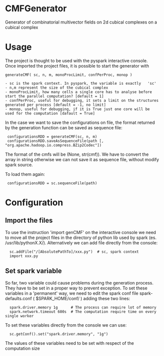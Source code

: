 # CMFGenerator

Generator of combinatorial multivector fields on 2d cubical complexes on a cubical complex


# Usage

The project is thought to be used with the pyspark interactive console.
Once imported the project files, it is possible to start the generator with

    generateCMF( sc, n, m, monoProcLimit, confPerProc, monop )
    
    - sc is the spark context. In pyspark, the variable is exactly   'sc'
    - n,m represent the size of the cubical complex
    - monoProcLimit, how many cells a single core has to analyse before start the parallel computation? [default = 1]
    - confPerProc, useful for debugging, it sets a limit on the structures generated per process [default = -1, no limit]
    - monop, useful for debugging, if it is True just one core will be used for the computation [dafault = True]
    
 In the case we want to save the configurations on file, the format returned by the generation function can be saved as sequence file:
 
     configurationsRDD = generateCMF(sc, n, m)
     configurationsRDD.saveAsSequenceFile(path [, "org.apache.hadoop.io.compress.BZip2Codec"])
 
 The format of the cmfs will be (None, str(cmf)). We have to convert the array in string otherwise we can not save it as sequence file, without modify spark source. 
 
 To load them again:
 
     configurationsRDD = sc.sequenceFile(path)
     
# Configuration

  ## Import the files
  To use the instruction 'import genCMF' on the interactive console we need to move all the project files in the directory of   python lib used by spark  (es. /usr/lib/pythonX.X/).
  Alternatively we can add file directly from the console:
  
      sc.addFile("/[AbsolutePathTo]/xxx.py")  # sc, spark context
      import xxx.py
      
  ## Set spark variable
  So far, two variable could cause problems during the generation process. They have to be set in a proper way to prevent exception.
  To set these variables in a 'permanent' way, we need to edit the spark conf file spark-defaults.conf ( $SPARK_HOME/conf/ ) adding these two lines:
  
      spark.driver.memory 1g      # The process can require lot of memory
      spark.network.timeout 600s  # The computation require time on every single worker
      
  To set these variables directly from the console we can use:
    
      sc.getConf().set("spark.driver.memory", "1g")
      
  The values of these variables need to be set with respect of the computation size
